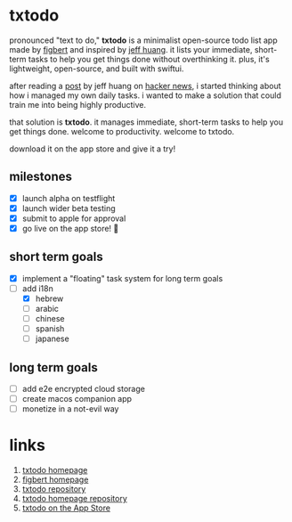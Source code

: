 # txtodo

pronounced "text to do," **txtodo** is a minimalist open-source todo list app made by [figbert][0] and inspired by [jeff huang][1]. it lists your immediate, short-term tasks to help you get things done without overthinking it. plus, it's lightweight, open-source, and built with swiftui.

after reading a [post][2] by jeff huang on [hacker news][3], i started thinking about how i managed my own daily tasks. i wanted to make a solution that could train me into being highly productive.

that solution is **txtodo**. it manages immediate, short-term tasks to help you get things done. welcome to productivity. welcome to txtodo.

download it on the app store and give it a try!

## milestones
- [x] launch alpha on testflight
- [x] launch wider beta testing
- [x] submit to apple for approval
- [x] go live on the app store! :tada:

## short term goals
- [x] implement a "floating" task system for long term goals
- [ ] add i18n
	- [x] hebrew
	- [ ] arabic
	- [ ] chinese
	- [ ] spanish
	- [ ] japanese

## long term goals
- [ ] add e2e encrypted cloud storage
- [ ] create macos companion app
- [ ] monetize in a not-evil way

# links
1. [txtodo homepage](https://txtodo.app/)
2. [figbert homepage](https://figbert.com/)
3. [txtodo repository](https://github.com/therealFIGBERT/txtodo)
4. [txtodo homepage repository](https://github.com/therealFIGBERT/txtodo.app)
5. [txtodo on the App Store](https://apps.apple.com/us/app/txtodo/id1504609185)

[0]: https://figbert.com/
[1]: https://jeffhuang.com/productivity_text_file/
[2]: https://news.ycombinator.com/item?id=22276184
[3]: https://news.ycombinator.com/
